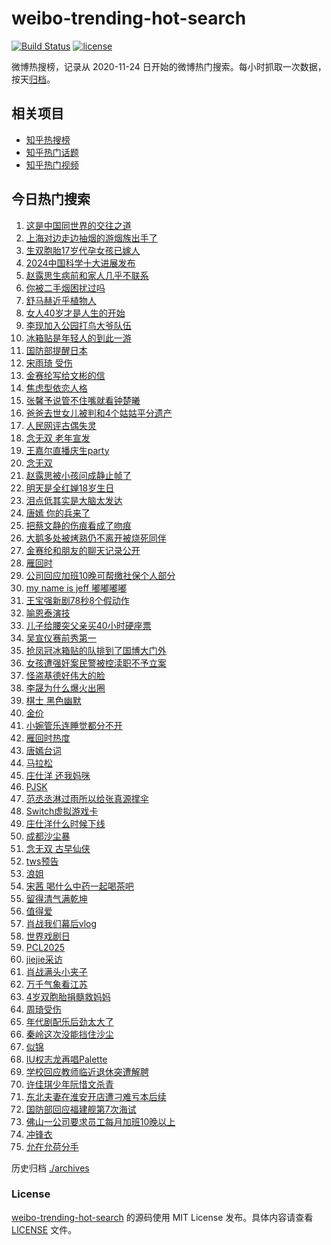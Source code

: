 # weibo-trending-hot-search

[![Build Status](https://github.com/justjavac/weibo-trending-hot-search/workflows/ci/badge.svg?branch=master)](https://github.com/justjavac/weibo-trending-hot-search/actions)
[![license](https://img.shields.io/github/license/justjavac/weibo-trending-hot-search)](https://github.com/justjavac/weibo-trending-hot-search/blob/master/LICENSE)

微博热搜榜，记录从 2020-11-24 日开始的微博热门搜索。每小时抓取一次数据，按天[归档](./archives)。

## 相关项目

- [知乎热搜榜](https://github.com/justjavac/zhihu-trending-top-search)
- [知乎热门话题](https://github.com/justjavac/zhihu-trending-hot-questions)
- [知乎热门视频](https://github.com/justjavac/zhihu-trending-hot-video)

## 今日热门搜索

<!-- BEGIN -->
<!-- 最后更新时间 Fri Mar 28 2025 02:39:27 GMT+0800 (China Standard Time) -->

1. [这是中国同世界的交往之道](https://s.weibo.com//weibo?q=%23%E8%BF%99%E6%98%AF%E4%B8%AD%E5%9B%BD%E5%90%8C%E4%B8%96%E7%95%8C%E7%9A%84%E4%BA%A4%E5%BE%80%E4%B9%8B%E9%81%93%23&Refer=new_time)
1. [上海对边走边抽烟的游烟族出手了](https://s.weibo.com//weibo?q=%23%E4%B8%8A%E6%B5%B7%E5%AF%B9%E8%BE%B9%E8%B5%B0%E8%BE%B9%E6%8A%BD%E7%83%9F%E7%9A%84%E6%B8%B8%E7%83%9F%E6%97%8F%E5%87%BA%E6%89%8B%E4%BA%86%23&t=31&band_rank=10&Refer=top)
1. [生双胞胎17岁代孕女孩已嫁人](https://s.weibo.com//weibo?q=%23%E7%94%9F%E5%8F%8C%E8%83%9E%E8%83%8E17%E5%B2%81%E4%BB%A3%E5%AD%95%E5%A5%B3%E5%AD%A9%E5%B7%B2%E5%AB%81%E4%BA%BA%23&t=31&band_rank=2&Refer=top)
1. [2024中国科学十大进展发布](https://s.weibo.com//weibo?q=%232024%E4%B8%AD%E5%9B%BD%E7%A7%91%E5%AD%A6%E5%8D%81%E5%A4%A7%E8%BF%9B%E5%B1%95%E5%8F%91%E5%B8%83%23&t=31&band_rank=3&Refer=top)
1. [赵露思生病前和家人几乎不联系](https://s.weibo.com//weibo?q=%23%E8%B5%B5%E9%9C%B2%E6%80%9D%E7%94%9F%E7%97%85%E5%89%8D%E5%92%8C%E5%AE%B6%E4%BA%BA%E5%87%A0%E4%B9%8E%E4%B8%8D%E8%81%94%E7%B3%BB%23&t=31&band_rank=15&Refer=top)
1. [你被二手烟困扰过吗](https://s.weibo.com//weibo?q=%23%E4%BD%A0%E8%A2%AB%E4%BA%8C%E6%89%8B%E7%83%9F%E5%9B%B0%E6%89%B0%E8%BF%87%E5%90%97%23&t=31&band_rank=10&Refer=top)
1. [舒马赫近乎植物人](https://s.weibo.com//weibo?q=%23%E8%88%92%E9%A9%AC%E8%B5%AB%E8%BF%91%E4%B9%8E%E6%A4%8D%E7%89%A9%E4%BA%BA%23&t=31&band_rank=6&Refer=top)
1. [女人40岁才是人生的开始](https://s.weibo.com//weibo?q=%E5%A5%B3%E4%BA%BA40%E5%B2%81%E6%89%8D%E6%98%AF%E4%BA%BA%E7%94%9F%E7%9A%84%E5%BC%80%E5%A7%8B&t=31&band_rank=8&Refer=top)
1. [李现加入公园打鸟大爷队伍](https://s.weibo.com//weibo?q=%23%E6%9D%8E%E7%8E%B0%E5%8A%A0%E5%85%A5%E5%85%AC%E5%9B%AD%E6%89%93%E9%B8%9F%E5%A4%A7%E7%88%B7%E9%98%9F%E4%BC%8D%23&t=31&band_rank=20&Refer=top)
1. [冰箱贴是年轻人的到此一游](https://s.weibo.com//weibo?q=%23%E5%86%B0%E7%AE%B1%E8%B4%B4%E6%98%AF%E5%B9%B4%E8%BD%BB%E4%BA%BA%E7%9A%84%E5%88%B0%E6%AD%A4%E4%B8%80%E6%B8%B8%23&t=31&band_rank=5&Refer=top)
1. [国防部提醒日本](https://s.weibo.com//weibo?q=%23%E5%9B%BD%E9%98%B2%E9%83%A8%E6%8F%90%E9%86%92%E6%97%A5%E6%9C%AC%23&t=31&band_rank=38&Refer=top)
1. [宋雨琦 受伤](https://s.weibo.com//weibo?q=%E5%AE%8B%E9%9B%A8%E7%90%A6%20%E5%8F%97%E4%BC%A4&t=31&band_rank=11&Refer=top)
1. [金赛纶写给文彬的信](https://s.weibo.com//weibo?q=%23%E9%87%91%E8%B5%9B%E7%BA%B6%E5%86%99%E7%BB%99%E6%96%87%E5%BD%AC%E7%9A%84%E4%BF%A1%23&t=31&band_rank=12&Refer=top)
1. [焦虑型依恋人格](https://s.weibo.com//weibo?q=%E7%84%A6%E8%99%91%E5%9E%8B%E4%BE%9D%E6%81%8B%E4%BA%BA%E6%A0%BC&t=31&band_rank=32&Refer=top)
1. [张馨予说管不住嘴就看钟楚曦](https://s.weibo.com//weibo?q=%23%E5%BC%A0%E9%A6%A8%E4%BA%88%E8%AF%B4%E7%AE%A1%E4%B8%8D%E4%BD%8F%E5%98%B4%E5%B0%B1%E7%9C%8B%E9%92%9F%E6%A5%9A%E6%9B%A6%23&t=31&band_rank=14&Refer=top)
1. [爸爸去世女儿被判和4个姑姑平分遗产](https://s.weibo.com//weibo?q=%23%E7%88%B8%E7%88%B8%E5%8E%BB%E4%B8%96%E5%A5%B3%E5%84%BF%E8%A2%AB%E5%88%A4%E5%92%8C4%E4%B8%AA%E5%A7%91%E5%A7%91%E5%B9%B3%E5%88%86%E9%81%97%E4%BA%A7%23&t=31&band_rank=20&Refer=top)
1. [人民网评古偶失灵](https://s.weibo.com//weibo?q=%23%E4%BA%BA%E6%B0%91%E7%BD%91%E8%AF%84%E5%8F%A4%E5%81%B6%E5%A4%B1%E7%81%B5%23&t=31&band_rank=8&Refer=top)
1. [念无双 老年宣发](https://s.weibo.com//weibo?q=%E5%BF%B5%E6%97%A0%E5%8F%8C%20%E8%80%81%E5%B9%B4%E5%AE%A3%E5%8F%91&t=31&band_rank=23&Refer=top)
1. [王嘉尔直播庆生party](https://s.weibo.com//weibo?q=%E7%8E%8B%E5%98%89%E5%B0%94%E7%9B%B4%E6%92%AD%E5%BA%86%E7%94%9Fparty&t=31&band_rank=15&Refer=top)
1. [念无双](https://s.weibo.com//weibo?q=%E5%BF%B5%E6%97%A0%E5%8F%8C&t=31&band_rank=32&Refer=top)
1. [赵露思被小孩问成静止帧了](https://s.weibo.com//weibo?q=%E8%B5%B5%E9%9C%B2%E6%80%9D%E8%A2%AB%E5%B0%8F%E5%AD%A9%E9%97%AE%E6%88%90%E9%9D%99%E6%AD%A2%E5%B8%A7%E4%BA%86&t=31&band_rank=48&Refer=top)
1. [明天是全红婵18岁生日](https://s.weibo.com//weibo?q=%23%E6%98%8E%E5%A4%A9%E6%98%AF%E5%85%A8%E7%BA%A2%E5%A9%B518%E5%B2%81%E7%94%9F%E6%97%A5%23&t=31&band_rank=42&Refer=top)
1. [泪点低其实是大脑太发达](https://s.weibo.com//weibo?q=%23%E6%B3%AA%E7%82%B9%E4%BD%8E%E5%85%B6%E5%AE%9E%E6%98%AF%E5%A4%A7%E8%84%91%E5%A4%AA%E5%8F%91%E8%BE%BE%23&t=31&band_rank=36&Refer=top)
1. [唐嫣 你的兵来了](https://s.weibo.com//weibo?q=%E5%94%90%E5%AB%A3%20%E4%BD%A0%E7%9A%84%E5%85%B5%E6%9D%A5%E4%BA%86&t=31&band_rank=21&Refer=top)
1. [把蔡文静的伤痕看成了吻痕](https://s.weibo.com//weibo?q=%E6%8A%8A%E8%94%A1%E6%96%87%E9%9D%99%E7%9A%84%E4%BC%A4%E7%97%95%E7%9C%8B%E6%88%90%E4%BA%86%E5%90%BB%E7%97%95&t=31&band_rank=31&Refer=top)
1. [大鹅多处被烤熟仍不离开被烧死同伴](https://s.weibo.com//weibo?q=%23%E5%A4%A7%E9%B9%85%E5%A4%9A%E5%A4%84%E8%A2%AB%E7%83%A4%E7%86%9F%E4%BB%8D%E4%B8%8D%E7%A6%BB%E5%BC%80%E8%A2%AB%E7%83%A7%E6%AD%BB%E5%90%8C%E4%BC%B4%23&t=31&band_rank=26&Refer=top)
1. [金赛纶和朋友的聊天记录公开](https://s.weibo.com//weibo?q=%23%E9%87%91%E8%B5%9B%E7%BA%B6%E5%92%8C%E6%9C%8B%E5%8F%8B%E7%9A%84%E8%81%8A%E5%A4%A9%E8%AE%B0%E5%BD%95%E5%85%AC%E5%BC%80%23&t=31&band_rank=17&Refer=top)
1. [雁回时](https://s.weibo.com//weibo?q=%E9%9B%81%E5%9B%9E%E6%97%B6&t=31&band_rank=30&Refer=top)
1. [公司回应加班10晚可帮缴社保个人部分](https://s.weibo.com//weibo?q=%23%E5%85%AC%E5%8F%B8%E5%9B%9E%E5%BA%94%E5%8A%A0%E7%8F%AD10%E6%99%9A%E5%8F%AF%E5%B8%AE%E7%BC%B4%E7%A4%BE%E4%BF%9D%E4%B8%AA%E4%BA%BA%E9%83%A8%E5%88%86%23&t=31&band_rank=42&Refer=top)
1. [my name is jeff 嘟嘟嘟嘟](https://s.weibo.com//weibo?q=my%20name%20is%20jeff%20%E5%98%9F%E5%98%9F%E5%98%9F%E5%98%9F&t=31&band_rank=7&Refer=top)
1. [王宝强新剧78秒8个假动作](https://s.weibo.com//weibo?q=%E7%8E%8B%E5%AE%9D%E5%BC%BA%E6%96%B0%E5%89%A778%E7%A7%928%E4%B8%AA%E5%81%87%E5%8A%A8%E4%BD%9C&t=31&band_rank=13&Refer=top)
1. [喻恩泰演技](https://s.weibo.com//weibo?q=%E5%96%BB%E6%81%A9%E6%B3%B0%E6%BC%94%E6%8A%80&t=31&band_rank=19&Refer=top)
1. [儿子给腰突父亲买40小时硬座票](https://s.weibo.com//weibo?q=%23%E5%84%BF%E5%AD%90%E7%BB%99%E8%85%B0%E7%AA%81%E7%88%B6%E4%BA%B2%E4%B9%B040%E5%B0%8F%E6%97%B6%E7%A1%AC%E5%BA%A7%E7%A5%A8%23&t=31&band_rank=35&Refer=top)
1. [吴宣仪赛前秀第一](https://s.weibo.com//weibo?q=%23%E5%90%B4%E5%AE%A3%E4%BB%AA%E8%B5%9B%E5%89%8D%E7%A7%80%E7%AC%AC%E4%B8%80%23&t=31&band_rank=34&Refer=top)
1. [抢凤冠冰箱贴的队排到了国博大门外](https://s.weibo.com//weibo?q=%23%E6%8A%A2%E5%87%A4%E5%86%A0%E5%86%B0%E7%AE%B1%E8%B4%B4%E7%9A%84%E9%98%9F%E6%8E%92%E5%88%B0%E4%BA%86%E5%9B%BD%E5%8D%9A%E5%A4%A7%E9%97%A8%E5%A4%96%23&t=31&band_rank=30&Refer=top)
1. [女孩遭强奸案民警被控渎职不予立案](https://s.weibo.com//weibo?q=%23%E5%A5%B3%E5%AD%A9%E9%81%AD%E5%BC%BA%E5%A5%B8%E6%A1%88%E6%B0%91%E8%AD%A6%E8%A2%AB%E6%8E%A7%E6%B8%8E%E8%81%8C%E4%B8%8D%E4%BA%88%E7%AB%8B%E6%A1%88%23&t=31&band_rank=46&Refer=top)
1. [怪盗基德好伟大的脸](https://s.weibo.com//weibo?q=%E6%80%AA%E7%9B%97%E5%9F%BA%E5%BE%B7%E5%A5%BD%E4%BC%9F%E5%A4%A7%E7%9A%84%E8%84%B8&t=31&band_rank=16&Refer=top)
1. [李晟为什么爆火出圈](https://s.weibo.com//weibo?q=%23%E6%9D%8E%E6%99%9F%E4%B8%BA%E4%BB%80%E4%B9%88%E7%88%86%E7%81%AB%E5%87%BA%E5%9C%88%23&t=31&band_rank=29&Refer=top)
1. [棋士 黑色幽默](https://s.weibo.com//weibo?q=%E6%A3%8B%E5%A3%AB%20%E9%BB%91%E8%89%B2%E5%B9%BD%E9%BB%98&t=31&band_rank=50&Refer=top)
1. [金价](https://s.weibo.com//weibo?q=%E9%87%91%E4%BB%B7&t=31&band_rank=1&Refer=top)
1. [小婉管乐连睡觉都分不开](https://s.weibo.com//weibo?q=%E5%B0%8F%E5%A9%89%E7%AE%A1%E4%B9%90%E8%BF%9E%E7%9D%A1%E8%A7%89%E9%83%BD%E5%88%86%E4%B8%8D%E5%BC%80&t=31&band_rank=40&Refer=top)
1. [雁回时热度](https://s.weibo.com//weibo?q=%E9%9B%81%E5%9B%9E%E6%97%B6%E7%83%AD%E5%BA%A6&t=31&band_rank=9&Refer=top)
1. [唐嫣台词](https://s.weibo.com//weibo?q=%E5%94%90%E5%AB%A3%E5%8F%B0%E8%AF%8D&t=31&band_rank=28&Refer=top)
1. [马拉松](https://s.weibo.com//weibo?q=%E9%A9%AC%E6%8B%89%E6%9D%BE&t=31&band_rank=41&Refer=top)
1. [庄仕洋 还我妈咪](https://s.weibo.com//weibo?q=%E5%BA%84%E4%BB%95%E6%B4%8B%20%E8%BF%98%E6%88%91%E5%A6%88%E5%92%AA&t=31&band_rank=44&Refer=top)
1. [PJSK](https://s.weibo.com//weibo?q=PJSK&t=31&band_rank=45&Refer=top)
1. [范丞丞淋过雨所以给张真源撑伞](https://s.weibo.com//weibo?q=%E8%8C%83%E4%B8%9E%E4%B8%9E%E6%B7%8B%E8%BF%87%E9%9B%A8%E6%89%80%E4%BB%A5%E7%BB%99%E5%BC%A0%E7%9C%9F%E6%BA%90%E6%92%91%E4%BC%9E&t=31&band_rank=37&Refer=top)
1. [Switch虚拟游戏卡](https://s.weibo.com//weibo?q=%23Switch%E8%99%9A%E6%8B%9F%E6%B8%B8%E6%88%8F%E5%8D%A1%23&t=31&band_rank=35&Refer=top)
1. [庄仕洋什么时候下线](https://s.weibo.com//weibo?q=%E5%BA%84%E4%BB%95%E6%B4%8B%E4%BB%80%E4%B9%88%E6%97%B6%E5%80%99%E4%B8%8B%E7%BA%BF&t=31&band_rank=48&Refer=top)
1. [成都沙尘暴](https://s.weibo.com//weibo?q=%E6%88%90%E9%83%BD%E6%B2%99%E5%B0%98%E6%9A%B4&t=31&band_rank=27&Refer=top)
1. [念无双 古早仙侠](https://s.weibo.com//weibo?q=%E5%BF%B5%E6%97%A0%E5%8F%8C%20%E5%8F%A4%E6%97%A9%E4%BB%99%E4%BE%A0&t=31&band_rank=50&Refer=top)
1. [tws预告](https://s.weibo.com//weibo?q=tws%E9%A2%84%E5%91%8A&t=31&band_rank=48&Refer=top)
1. [浪姐](https://s.weibo.com//weibo?q=%E6%B5%AA%E5%A7%90&t=31&band_rank=49&Refer=top)
1. [宋茜 喝什么中药一起喝茶吧](https://s.weibo.com//weibo?q=%E5%AE%8B%E8%8C%9C%20%E5%96%9D%E4%BB%80%E4%B9%88%E4%B8%AD%E8%8D%AF%E4%B8%80%E8%B5%B7%E5%96%9D%E8%8C%B6%E5%90%A7&t=31&band_rank=24&Refer=top)
1. [留得清气满乾坤](https://s.weibo.com//weibo?q=%23%E7%95%99%E5%BE%97%E6%B8%85%E6%B0%94%E6%BB%A1%E4%B9%BE%E5%9D%A4%23&Refer=new_time)
1. [值得爱](https://s.weibo.com//weibo?q=%E5%80%BC%E5%BE%97%E7%88%B1&t=31&band_rank=44&Refer=top)
1. [肖战我们幕后vlog](https://s.weibo.com//weibo?q=%23%E8%82%96%E6%88%98%E6%88%91%E4%BB%AC%E5%B9%95%E5%90%8Evlog%23&t=31&band_rank=43&Refer=top)
1. [世界戏剧日](https://s.weibo.com//weibo?q=%23%E4%B8%96%E7%95%8C%E6%88%8F%E5%89%A7%E6%97%A5%23&t=31&band_rank=48&Refer=top)
1. [PCL2025](https://s.weibo.com//weibo?q=PCL2025&t=31&band_rank=50&Refer=top)
1. [jiejie采访](https://s.weibo.com//weibo?q=jiejie%E9%87%87%E8%AE%BF&t=31&band_rank=33&Refer=top)
1. [肖战满头小夹子](https://s.weibo.com//weibo?q=%23%E8%82%96%E6%88%98%E6%BB%A1%E5%A4%B4%E5%B0%8F%E5%A4%B9%E5%AD%90%23&t=31&band_rank=46&Refer=top)
1. [万千气象看江苏](https://s.weibo.com//weibo?q=%23%E4%B8%87%E5%8D%83%E6%B0%94%E8%B1%A1%E7%9C%8B%E6%B1%9F%E8%8B%8F%23&t=31&band_rank=3&Refer=top)
1. [4岁双胞胎捐髓救妈妈](https://s.weibo.com//weibo?q=%234%E5%B2%81%E5%8F%8C%E8%83%9E%E8%83%8E%E6%8D%90%E9%AB%93%E6%95%91%E5%A6%88%E5%A6%88%23&t=31&band_rank=18&Refer=top)
1. [周琦受伤](https://s.weibo.com//weibo?q=%E5%91%A8%E7%90%A6%E5%8F%97%E4%BC%A4&t=31&band_rank=44&Refer=top)
1. [年代剧配乐后劲太大了](https://s.weibo.com//weibo?q=%23%E5%B9%B4%E4%BB%A3%E5%89%A7%E9%85%8D%E4%B9%90%E5%90%8E%E5%8A%B2%E5%A4%AA%E5%A4%A7%E4%BA%86%23&t=31&band_rank=37&Refer=top)
1. [秦岭这次没能挡住沙尘](https://s.weibo.com//weibo?q=%23%E7%A7%A6%E5%B2%AD%E8%BF%99%E6%AC%A1%E6%B2%A1%E8%83%BD%E6%8C%A1%E4%BD%8F%E6%B2%99%E5%B0%98%23&t=31&band_rank=25&Refer=top)
1. [似锦](https://s.weibo.com//weibo?q=%E4%BC%BC%E9%94%A6&t=31&band_rank=50&Refer=top)
1. [IU权志龙再唱Palette](https://s.weibo.com//weibo?q=%23IU%E6%9D%83%E5%BF%97%E9%BE%99%E5%86%8D%E5%94%B1Palette%23&t=31&band_rank=48&Refer=top)
1. [学校回应教师临近退休突遭解聘](https://s.weibo.com//weibo?q=%23%E5%AD%A6%E6%A0%A1%E5%9B%9E%E5%BA%94%E6%95%99%E5%B8%88%E4%B8%B4%E8%BF%91%E9%80%80%E4%BC%91%E7%AA%81%E9%81%AD%E8%A7%A3%E8%81%98%23&t=31&band_rank=39&Refer=top)
1. [许佳琪少年阮惜文杀青](https://s.weibo.com//weibo?q=%E8%AE%B8%E4%BD%B3%E7%90%AA%E5%B0%91%E5%B9%B4%E9%98%AE%E6%83%9C%E6%96%87%E6%9D%80%E9%9D%92&t=31&band_rank=22&Refer=top)
1. [东北夫妻在淮安开店遭刁难亏本后续](https://s.weibo.com//weibo?q=%23%E4%B8%9C%E5%8C%97%E5%A4%AB%E5%A6%BB%E5%9C%A8%E6%B7%AE%E5%AE%89%E5%BC%80%E5%BA%97%E9%81%AD%E5%88%81%E9%9A%BE%E4%BA%8F%E6%9C%AC%E5%90%8E%E7%BB%AD%23&t=31&band_rank=43&Refer=top)
1. [国防部回应福建舰第7次海试](https://s.weibo.com//weibo?q=%23%E5%9B%BD%E9%98%B2%E9%83%A8%E5%9B%9E%E5%BA%94%E7%A6%8F%E5%BB%BA%E8%88%B0%E7%AC%AC7%E6%AC%A1%E6%B5%B7%E8%AF%95%23&t=31&band_rank=45&Refer=top)
1. [佛山一公司要求员工每月加班10晚以上](https://s.weibo.com//weibo?q=%23%E4%BD%9B%E5%B1%B1%E4%B8%80%E5%85%AC%E5%8F%B8%E8%A6%81%E6%B1%82%E5%91%98%E5%B7%A5%E6%AF%8F%E6%9C%88%E5%8A%A0%E7%8F%AD10%E6%99%9A%E4%BB%A5%E4%B8%8A%23&t=31&band_rank=4&Refer=top)
1. [冲锋衣](https://s.weibo.com//weibo?q=%E5%86%B2%E9%94%8B%E8%A1%A3&t=31&band_rank=47&Refer=top)
1. [允在允荷分手](https://s.weibo.com//weibo?q=%23%E5%85%81%E5%9C%A8%E5%85%81%E8%8D%B7%E5%88%86%E6%89%8B%23&t=31&band_rank=49&Refer=top)

<!-- END -->

历史归档 [./archives](./archives)

### License

[weibo-trending-hot-search](https://github.com/justjavac/weibo-trending-hot-search) 的源码使用 MIT License
发布。具体内容请查看 [LICENSE](./LICENSE) 文件。
